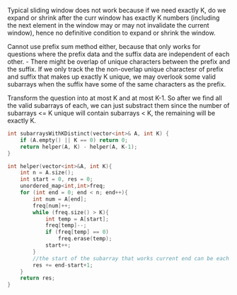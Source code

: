 Typical sliding window does not work because if we need exactly K, do we expand or shrink after the curr window has exactly K numbers (including the next element in the window may or may not invalidate the current window), hence no definitive condition to expand or shrink the window.

Cannot use prefix sum method either, because that only works for questions where the prefix data and the suffix data are independent of each other.
    - There might be overlap of unique characters between the prefix and the suffix. If we only track the the non-overlap unique charactesr of prefix and suffix that makes up exactly K unique, we may overlook some valid subarrays when the suffix have some of the same characters as the prefix.

Transform the question into at most K and at most K-1. So after we find all the valid subarrays of each, we can just substract them since the number of subarrays <= K unique will contain subarrays < K, the remaining will be exactly K.

```cpp
int subarraysWithKDistinct(vector<int>& A, int K) {
    if (A.empty() || K == 0) return 0;
    return helper(A, K) - helper(A, K-1);
}

int helper(vector<int>&A, int K){
    int n = A.size();
    int start = 0, res = 0;
    unordered_map<int,int>freq;
    for (int end = 0; end < n; end++){
        int num = A[end];
        freq[num]++;
        while (freq.size() > K){
            int temp = A[start];
            freq[temp]--;
            if (freq[temp] == 0)
                freq.erase(temp);
            start++;
        }
        //the start of the subarray that works current end can be each of the number from [start:end] because a single number can be considered to be a subarray
        res += end-start+1; 
    }
    return res;
}
```

